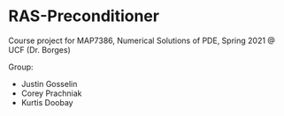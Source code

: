 # RAS-Preconditioner

Course project for MAP7386, Numerical Solutions of PDE, Spring 2021 @ UCF (Dr. Borges)

Group:
- Justin Gosselin
- Corey Prachniak
- Kurtis Doobay 
